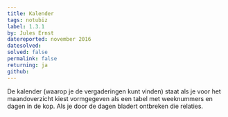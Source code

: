 ```yaml
---
title: Kalender
tags: notubiz
label: 1.3.1
by: Jules Ernst
datereported: november 2016
datesolved:
solved: false
permalink: false
returning: ja
github:
---
```


De kalender (waarop je de vergaderingen kunt vinden) staat als je voor het maandoverzicht kiest vormgegeven als een tabel met weeknummers en dagen in de kop. Als je door de dagen bladert ontbreken die relaties.
